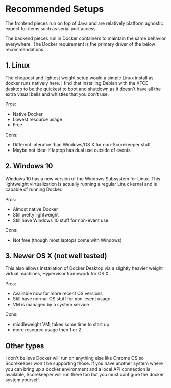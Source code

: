 
# Recommended Setups

The frontend pieces run on top of Java and are relatively platform agnostic
expect for items such as serial port access.

The backend pieces run in Docker containers to maintain the same behavior
everywhere.  The Docker requirement is the primary driver of the below
recommendations.

## 1. Linux

The cheapest and lightest weight setup would a simple Linux install as docker
runs natively here.  I find that installing Debian with the XFCE desktop to be
the quickest to boot and shutdown as it doesn't have all the extra visual bells
and whistles that you don't use.

Pros:

  * Native Docker
  * Lowest resource usage
  * Free

Cons:

  * Different interafce than Windows/OS X for non-Scorekeeper stuff
  * Maybe not ideal if laptop has dual use outside of events


## 2. Windows 10

Windows 10 has a new version of the Windows Subsystem for Linux.  This lightweight
virtualization is actually running a regular Linux kernel and is capable of
running Docker.

Pros:

  * Almost native Docker
  * Still pretty lightweight
  * Still have Windows 10 stuff for non-event use

Cons:

  * Not free (though most laptops come with Windows)


## 3. Newer OS X (not well tested)

This also allows installation of Docker Desktop via a slightly heavier
weight virtual machines, Hypervisor.framework for OS X.

Pros:

  * Available now for more recent OS versions
  * Still have normal OS stuff for non-event usage
  * VM is managed by a system service

Cons:

  * middleweight VM, takes some time to start up
  * more resource usage then 1 or 2


## Other types

I don't believe Docker will run on anything else like Chrome OS so Scorekeeper
won't be supporting those.  If you have another system where you can bring up
a docker environment and a local API connection is available, Scorekeeper will
run there too but you must configure the docker system yourself.

